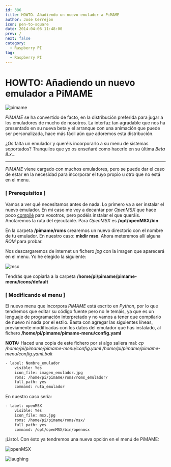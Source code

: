 ```yaml
---
id: 386
title: HOWTO. Añadiendo un nuevo emulador a PiMAME
author: Jose Cerrejon
icon: pen-to-square
date: 2014-04-06 11:48:00
prev: /
next: false
category:
  - Raspberry PI
tag:
  - Raspberry PI
---
```


# HOWTO: Añadiendo un nuevo emulador a PiMAME

![pimame](/images/pimame_case.jpg)

*PiMAME* se ha convertido de facto, en la distribución preferida para jugar a los emuladores de mucho de nosotros. La interfaz tan agradable que nos ha presentado en su nueva beta y el arranque con una animación que puede ser personalizada, hace más fácil aún que adoremos esta distribución.

¿Os falta un emulador y queréis incorporarlo a su menu de sistemas soportados? Tranquilos que yo os enseñaré como hacerlo en su última *Beta 8.x*...

- - -
*PiMAME* viene cargado con muchos emuladores, pero se puede dar el caso de estar en la necesidad para incorporar el tuyo propio u otro que no está en el menu.

###  [ Prerequisitos ]

Vamos a ver qué necesitamos antes de nada. Lo primero va a ser instalar el nuevo emulador. En mi caso me voy a decantar por *OpenMSX* que hace poco [compilé](/post.php?id=382) para vosotros, pero podéis instalar el que queráis. Anotaremos la ruta del ejecutable. Para *OpenMSX* es **/opt/openMSX/bin**

En la carpeta **/pimame/roms** crearemos un nuevo directorio con el nombre de tu emulador. En nuestro caso: **mkdir msx**. Ahora meteremos allí alguna *ROM* para probar.

Nos descargaremos de internet un fichero *jpg* con la imagen que aparecerá en el menu. Yo he elegido la siguiente:

![msx](/images/2014/04/msx.jpg)

Tendrás que copiarla a la carpeta **/home/pi/pimame/pimame-menu/icons/default**

###  [ Modificando el menu ]

El nuevo menu que incorpora *PiMAME* está escrito en *Python*, por lo que tendremos que editar su código fuente pero no le temáis, ya que es un lenguaje de programación interpretado y no vamos a tener que compilarlo de nuevo ni nada por el estilo. Basta con agregar las siguientes líneas, previamente modificadas con los datos del emulador que has instalado, al fichero **/home/pi/pimame/pimame-menu/config.yaml**

**NOTA:** Haced una copia de este fichero por si algo saliera mal: *cp /home/pi/pimame/pimame-menu/config.yaml /home/pi/pimame/pimame-menu/config.yaml.bak*

```bash
- label: Nombre_emulador
    visible: Yes
    icon_file: imagen_emulador.jpg
    roms: /home/pi/pimame/roms/roms_emulador/
    full_path: yes
    command: ruta_emulador
```

En nuestro caso sería:

```bash
- label: openMSX
    visible: Yes
    icon_file: msx.jpg
    roms: /home/pi/pimame/roms/msx/
    full_path: yes
    command: /opt/openMSX/bin/openmsx
```

¡Listo!. Con ésto ya tendremos una nueva opción en el menú de PiMAME:

![openMSX](/images/2014/04/openmsx_min.jpg)

![laughing](/css/sm/laughing.png)